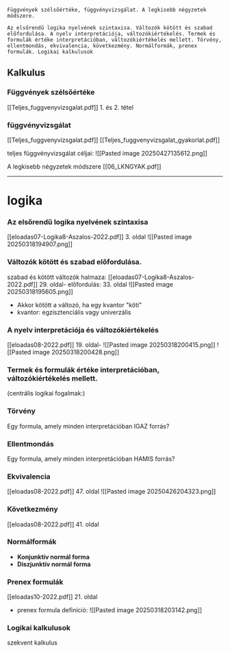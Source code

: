 ```
Függvények szélsőértéke, függvényvizsgálat. A legkisebb négyzetek módszere.

Az elsőrendű logika nyelvének szintaxisa. Változók kötött és szabad előfordulása. A nyelv interpretációja, változókiértékelés. Termek és formulák értéke interpretációban, változókiértékelés mellett. Törvény, ellentmondás, ekvivalencia, következmény. Normálformák, prenex formulák. Logikai kalkulusok
```

## Kalkulus
### Függvények szélsőértéke
[[Teljes_fuggvenyvizsgalat.pdf]] 1. és 2. tétel
### függvényvizsgálat
[[Teljes_fuggvenyvizsgalat.pdf]]
[[Teljes_fuggvenyvizsgalat_gyakorlat.pdf]]

teljes függvényvizsgálat céljai:
![[Pasted image 20250427135612.png]]


A legkisebb négyzetek módszere
[[06_LKNGYAK.pdf]]

-------------------------------
# logika

### Az elsőrendű logika nyelvének szintaxisa
[[eloadas07-Logika8-Aszalos-2022.pdf]] 3. oldal
![[Pasted image 20250318194907.png]]

### Változók kötött és szabad előfordulása.
szabad és kötött változók halmaza: [[eloadas07-Logika8-Aszalos-2022.pdf]] 29. oldal-
előfordulás: 33. oldal
![[Pasted image 20250318195605.png]]
- Akkor kötött a változó, ha egy kvantor "köti"
- kvantor: egzisztenciális vagy univerzális

### A nyelv interpretációja és változókiértékelés
[[eloadas08-2022.pdf]] 19. oldal-
![[Pasted image 20250318200415.png]]
![[Pasted image 20250318200428.png]]

### Termek és formulák értéke interpretációban, változókiértékelés mellett.

(centrális logikai fogalmak:)

### Törvény
Egy formula, amely minden interpretációban IGAZ
forrás?

### Ellentmondás
Egy formula, amely minden interpretációban HAMIS
forrás?

### Ekvivalencia
[[eloadas08-2022.pdf]] 47. oldal
![[Pasted image 20250426204323.png]]

### Következmény
[[eloadas08-2022.pdf]] 41. oldal

### Normálformák
- **Konjunktív normál forma**
- **Diszjunktív normál forma**

### Prenex formulák
[[eloadas10-2022.pdf]] 21. oldal
- prenex formula definíció:
![[Pasted image 20250318203142.png]]

### Logikai kalkulusok
szekvent kalkulus